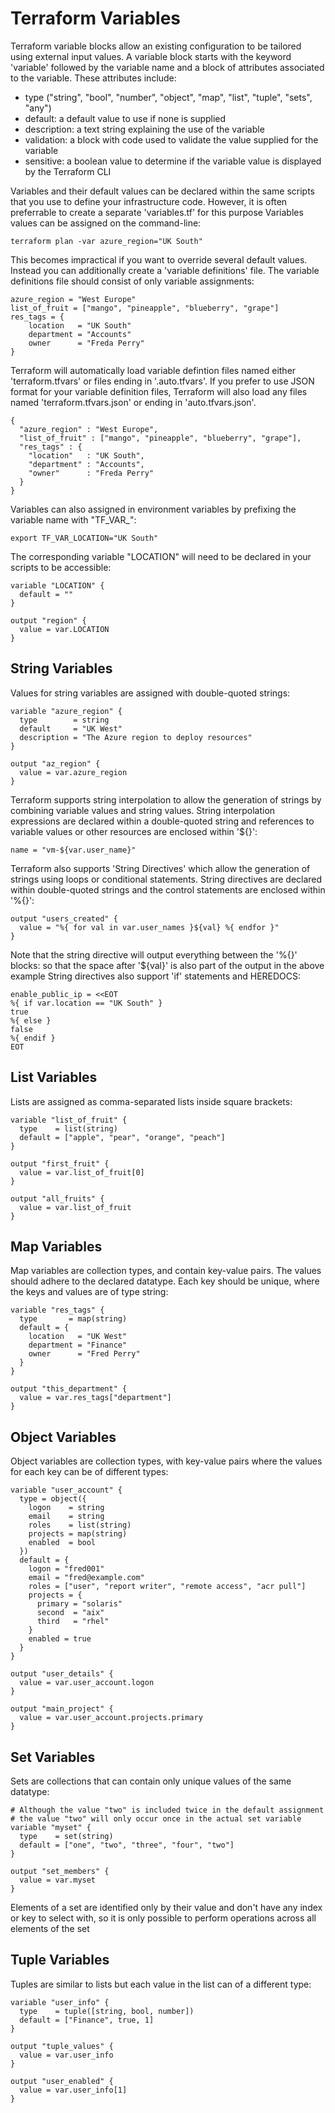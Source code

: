 # Terraform Variables

Terraform variable blocks allow an existing configuration to be tailored 
using external input values. A variable block starts with the keyword 'variable' 
followed by the variable name and a block of attributes associated to the variable.
These attributes include:

- type ("string", "bool", "number", "object", "map", "list", "tuple", "sets", "any")
- default: a default value to use if none is supplied
- description: a text string explaining the use of the variable
- validation: a block with code used to validate the value supplied for the variable
- sensitive: a boolean value to determine if the variable value is displayed by the Terraform CLI

Variables and their default values can be declared within the same scripts that you use to define
your infrastructure code. However, it is often preferrable to create a separate 'variables.tf' for 
this purpose
Variables values can be assigned on the command-line:

`terraform plan -var azure_region="UK South"`

This becomes impractical if you want to override several default values. Instead you can 
additionally create a 'variable definitions' file. The variable definitions file should consist of only variable assignments:
```
azure_region = "West Europe"
list_of_fruit = ["mango", "pineapple", "blueberry", "grape"]
res_tags = {
    location   = "UK South"
    department = "Accounts"
    owner      = "Freda Perry"
}
```

Terraform will automatically load variable defintion files named either 'terraform.tfvars' or 
files ending in '.auto.tfvars'. If you prefer to use JSON format for your variable definition files, 
Terraform will also load any files named 'terraform.tfvars.json' or ending in 'auto.tfvars.json'. 

```
{
  "azure_region" : "West Europe",
  "list_of_fruit" : ["mango", "pineapple", "blueberry", "grape"],
  "res_tags" : {
    "location"   : "UK South",
    "department" : "Accounts",
    "owner"      : "Freda Perry"
  }
}
```

Variables can also assigned in environment variables by prefixing the variable name with "TF_VAR_":
```
export TF_VAR_LOCATION="UK South"
```

The corresponding variable "LOCATION" will need to be declared in your scripts to be accessible:
```
variable "LOCATION" {
  default = ""
}

output "region" {
  value = var.LOCATION
}
```


## String Variables
Values for string variables are assigned with double-quoted strings:
```
variable "azure_region" {
  type        = string
  default     = "UK West"
  description = "The Azure region to deploy resources"
}

output "az_region" {
  value = var.azure_region
}
```
Terraform supports string interpolation to allow the generation of strings by
combining variable values and string values. String interpolation expressions 
are declared within a double-quoted string and references to variable values 
or other resources are enclosed within '${}':
```
name = "vm-${var.user_name}"
```
Terraform also supports 'String Directives' which allow the generation of 
strings using loops or conditional statements. String directives are declared
within double-quoted strings and the control statements are enclosed within 
'%{}':
```
output "users_created" {
  value = "%{ for val in var.user_names }${val} %{ endfor }"
}
```
Note that the string directive will output everything between the '%{}' blocks:
so that the space after '${val}' is also part of the output in the above example
String directives also support 'if' statements and HEREDOCS:
```
enable_public_ip = <<EOT
%{ if var.location == "UK South" }
true
%{ else }
false
%{ endif }
EOT
```

## List Variables
Lists are assigned as comma-separated lists inside square brackets:
```
variable "list_of_fruit" {
  type    = list(string)
  default = ["apple", "pear", "orange", "peach"]
}

output "first_fruit" {
  value = var.list_of_fruit[0]
}

output "all_fruits" {
  value = var.list_of_fruit
}
```

## Map Variables
Map variables are collection types, and contain key-value pairs. The values should adhere to the 
declared datatype. Each key should be unique, where the keys and values are of type string:
```
variable "res_tags" {
  type       = map(string)
  default = {
    location   = "UK West"
    department = "Finance"
    owner      = "Fred Perry"
  }
}

output "this_department" {
  value = var.res_tags["department"]
}
```

## Object Variables
Object variables are collection types, with key-value pairs where the values for each key can 
be of different types:
```
variable "user_account" {
  type = object({
    logon    = string
    email    = string
    roles    = list(string)
    projects = map(string)
    enabled  = bool
  })
  default = {
    logon = "fred001"
    email = "fred@example.com"
    roles = ["user", "report writer", "remote access", "acr pull"]
    projects = {
      primary = "solaris"
      second  = "aix"
      third   = "rhel"
    }
    enabled = true
  }
}

output "user_details" {
  value = var.user_account.logon
}

output "main_project" {
  value = var.user_account.projects.primary
}
```

## Set Variables
Sets are collections that can contain only unique values of the same datatype:
```
# Although the value "two" is included twice in the default assignment
# the value "two" will only occur once in the actual set variable
variable "myset" {
  type    = set(string)
  default = ["one", "two", "three", "four", "two"]
}

output "set_members" {
  value = var.myset
}
```
Elements of a set are identified only by their value and don't have any index or key to select
with, so it is only possible to perform operations across all elements of the set

## Tuple Variables
Tuples are similar to lists but each value in the list can of a different type:
```
variable "user_info" {
  type    = tuple([string, bool, number])
  default = ["Finance", true, 1]
}

output "tuple_values" {
  value = var.user_info
}

output "user_enabled" {
  value = var.user_info[1]
}
```

